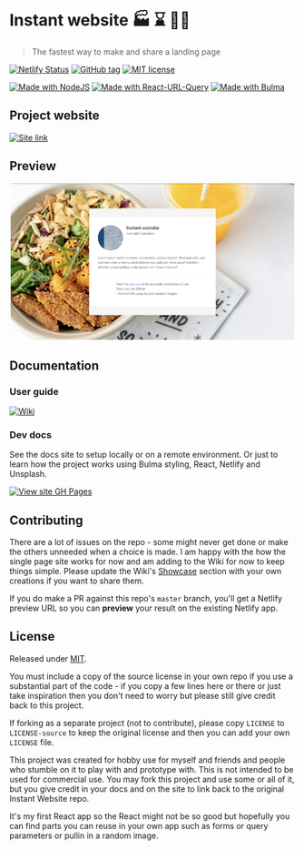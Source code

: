 # Instant website 🏭 ⌛ 🧙‍♂️
> The fastest way to make and share a landing page

[![Netlify Status](https://api.netlify.com/api/v1/badges/8f1fc5a5-1b67-4d14-94c6-512c4eacdad7/deploy-status)](https://app.netlify.com/sites/instant-website/deploys)
[![GitHub tag](https://img.shields.io/github/tag/MichaelCurrin/instant-website.svg)](https://GitHub.com/MichaelCurrin/instant-website/tags/)
[![MIT license](https://img.shields.io/badge/License-MIT-blue.svg)](https://github.com/MichaelCurrin/instant-website/blob/master/LICENSE)

[![Made with NodeJS](https://img.shields.io/badge/Made%20with-Node-blue.svg)](https://nodejs.org)
[![Made with React-URL-Query](https://img.shields.io/badge/Made%20with-React%20URL%20Query-blue.svg)](https://www.npmjs.com/package/react-url-query)
[![Made with Bulma](https://img.shields.io/badge/Made%20with-Bulma-blue.svg)](https://bulma.io/)


## Project website

[![Site link](https://img.shields.io/badge/web_app-Instant_Website-green?style=for-the-badge)](https://instant-website.netlify.app/)


## Preview

<div align=center>
    <a href="https://instant-website.netlify.app/">
        <img src=sample.png alt="Sample screenshot" title="Sample screenshot" width="500" />
    </a>
</div>


## Documentation

### User guide

[![Wiki](https://img.shields.io/badge/User_guide-Wiki-blue?style=for-the-badge)](https://github.com/MichaelCurrin/instant-website/wiki)

### Dev docs

See the docs site to setup locally or on a remote environment. Or just to learn how the project works using Bulma styling, React, Netlify and Unsplash.

[![View site GH Pages](https://img.shields.io/badge/Online_docs-GH_Pages-blue?style=for-the-badge)](https://MichaelCurrin.github.io/instant-website/)


## Contributing

There are a lot of issues on the repo - some might never get done or make the others unneeded when a choice is made. I am happy with the how the single page site works for now and am adding to the Wiki for now to keep things simple. Please update the Wiki's [Showcase](https://github.com/MichaelCurrin/instant-website/wiki/Showcase) section with your own creations if you want to share them.

If you do make a PR against this repo's `master` branch, you'll get a Netlify preview URL so you can **preview** your result on the existing Netlify app.


## License

Released under [MIT](/LICENSE).

You must include a copy of the source license in your own repo if you use a substantial part of the code - if you copy a few lines here or there or just take inspiration then you don't need to worry but please still give credit back to this project.

If forking as a separate project (not to contribute), please copy `LICENSE` to `LICENSE-source` to keep the original license and then you can add your own `LICENSE` file.

This project was created for hobby use for myself and friends and people who stumble on it to play with and prototype with. This is not intended to be used for commercial use. You may fork this project and use some or all of it, but you give credit in your docs and on the site to link back to the original Instant Website repo.

It's my first React app so the React might not be so good but hopefully you can find parts you can reuse in your own app such as forms or query parameters or pullin in a random image.
